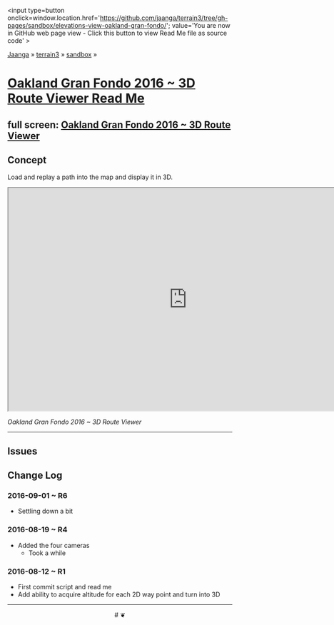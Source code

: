 <span style=display:none; >[You are now in GitHub source code view - click this link to view Read Me file as a web page]
( https://jaanga.github.io/terrain3/#sandbox/elevations-view-oakland-gran-fondo/ "View file as a web page." ) </span>
<input type=button onclick=window.location.href='https://github.com/jaanga/terrain3/tree/gh-pages/sandbox/elevations-view-oakland-gran-fondo/'; value='You are now in GitHub web page view - Click this button to view Read Me file as source code' >

[Jaanga]( http://jaanga.github.io ) &raquo; [terrain3]( https://jaanga.github.io/terrain3/ ) &raquo;
[sandbox]( https://jaanga.github.io/terrain3/#elevations/ ) &raquo;


[Oakland Gran Fondo 2016 ~ 3D Route Viewer Read Me]( https://jaanga.github.io/terrain3/#sandbox/elevations-view-oakland-gran-fondo/ )
===


## full screen: [Oakland Gran Fondo 2016 ~ 3D Route Viewer]( https://jaanga.github.io/terrain3/sandbox/elevations-view-oakland-gran-fondo/index.html )


## Concept

Load and replay a path into the map and display it in 3D.


<img src="" style=display:none; width=800 >

<iframe src="https://jaanga.github.io/terrain3/sandbox/elevations-view-oakland-gran-fondo/index.html" width=800px height=500px onload=this.contentWindow.controls.enableZoom=false; ></iframe>

_Oakland Gran Fondo 2016 ~ 3D Route Viewer_

***

## Issues


## Change Log

### 2016-09-01 ~ R6

* Settling down a bit

### 2016-08-19 ~ R4

* Added the four cameras
	* Took a while


### 2016-08-12 ~ R1

* First commit script and read me
* Add ability to acquire altitude for each 2D way point and turn into 3D



***

<center title='Jaanga ~ your 3D happy place' >
# <a href=javascript:window.scrollTo(0,0); style=text-decoration:none; > ❦ </a>
</center>
